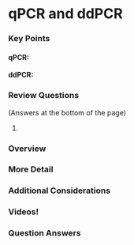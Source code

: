 # qPCR and ddPCR

### Key Points

#### qPCR:



**ddPCR:**

### Review Questions

\(Answers at the bottom of the page\)

1. 
### **Overview**

### **More Detail**

### **Additional Considerations**

### Videos!

### Question Answers

